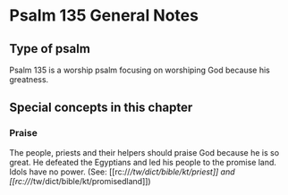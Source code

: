 # Psalm 135 General Notes
## Type of psalm

Psalm 135 is a worship psalm focusing on worshiping God because his greatness.

## Special concepts in this chapter
### Praise
The people, priests and their helpers should praise God because he is so great. He defeated the Egyptians and led his people to the promise land. Idols have no power. (See: [[rc://*/tw/dict/bible/kt/priest]] and [[rc://*/tw/dict/bible/kt/promisedland]])